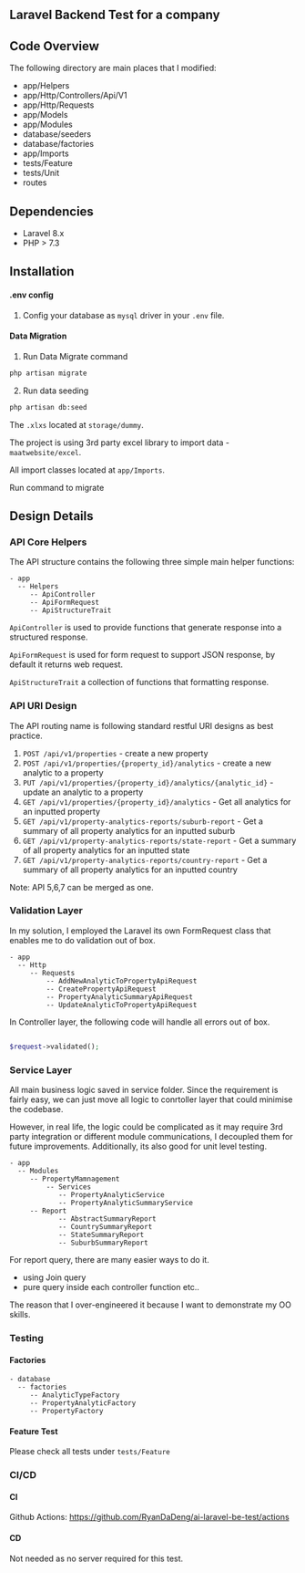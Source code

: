 ## Laravel Backend Test for a company


## Code Overview

The following directory are main places that I modified:

- app/Helpers
- app/Http/Controllers/Api/V1
- app/Http/Requests
- app/Models
- app/Modules
- database/seeders
- database/factories
- app/Imports
- tests/Feature
- tests/Unit
- routes

## Dependencies

- Laravel 8.x
- PHP > 7.3

## Installation

#### .env config

1. Config your database as `mysql` driver in your `.env` file.

#### Data Migration

1. Run Data Migrate command

```bash
php artisan migrate
```

2. Run data seeding

```bash
php artisan db:seed
```

The `.xlxs` located at `storage/dummy`.

The project is using 3rd party excel library to import data - `maatwebsite/excel`.

All import classes located at `app/Imports`.

Run command to migrate


## Design Details

### API Core Helpers

The API structure contains the following three simple main helper functions:

````
- app
  -- Helpers
     -- ApiController
     -- ApiFormRequest
     -- ApiStructureTrait
````

`ApiController` is used to provide functions that generate response into a structured response.

`ApiFormRequest` is used for form request to support JSON response, by default it returns web request.

`ApiStructureTrait` a collection of functions that formatting response.


### API URI Design

The API routing name is following standard restful URI designs as best practice.

1. `POST /api/v1/properties`   - create a new property
2. `POST /api/v1/properties/{property_id}/analytics`  - create a new analytic to a property
3. `PUT /api/v1/properties/{property_id}/analytics/{analytic_id}`  - update an analytic to a property
4. `GET /api/v1/properties/{property_id}/analytics` - Get all analytics for an inputted property
5. `GET /api/v1/property-analytics-reports/suburb-report` - Get a summary of all property analytics for an inputted suburb
6. `GET /api/v1/property-analytics-reports/state-report` - Get a summary of all property analytics for an inputted state
7. `GET /api/v1/property-analytics-reports/country-report` - Get a summary of all property analytics for an inputted country


Note: API 5,6,7 can be merged as one.

### Validation Layer

In my solution, I employed the Laravel its own FormRequest class that enables me to do validation out of box.

````
- app
  -- Http
     -- Requests
         -- AddNewAnalyticToPropertyApiRequest
         -- CreatePropertyApiRequest
         -- PropertyAnalyticSummaryApiRequest
         -- UpdateAnalyticToPropertyApiRequest
````

In Controller layer, the following code will handle all errors out of box.

````php

$request->validated();

````

### Service Layer

All main business logic saved in service folder. Since the requirement is fairly easy, we can just move all logic to conrtoller layer that could minimise the codebase.

However, in real life, the logic could be complicated as it may require 3rd party integration or different module communications, I decoupled them for future improvements. Additionally, its also good for unit level testing.

````
- app
  -- Modules
     -- PropertyMamnagement
         -- Services
            -- PropertyAnalyticService
            -- PropertyAnalyticSummaryService
     -- Report
            -- AbstractSummaryReport
            -- CountrySummaryReport
            -- StateSummaryReport
            -- SuburbSummaryReport
````


For report query, there are many easier ways to do it.
- using Join query
- pure query inside each controller function
etc..

The reason that I over-engineered it because I want to demonstrate my OO skills.


### Testing


#### Factories

````
- database
  -- factories
     -- AnalyticTypeFactory
     -- PropertyAnalyticFactory
     -- PropertyFactory
````

#### Feature Test

Please check all tests under `tests/Feature`

### CI/CD

#### CI

Github Actions: https://github.com/RyanDaDeng/ai-laravel-be-test/actions

#### CD

Not needed as no server required for this test.
